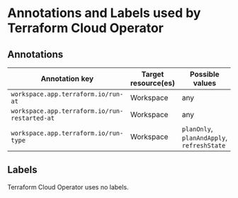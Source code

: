 # Annotations and Labels used by Terraform Cloud Operator

## Annotations

| Annotation key | Target resource(es) | Possible values | Description |
|----------------|---------------------|-----------------|-------------|
| `workspace.app.terraform.io/run-at` | Workspace | any | |
| `workspace.app.terraform.io/run-restarted-at` | Workspace | any | |
| `workspace.app.terraform.io/run-type` | Workspace | `planOnly`, `planAndApply`, `refreshState` | |

## Labels

Terraform Cloud Operator uses no labels.
